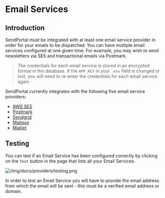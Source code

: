# Email Services

## Introduction
SendPortal must be integrated with at least one email service provider in order for your emails to be dispatched. You can have multiple email services configured at one given time. For example, you may wish to send newsletters via SES and transactional emails via Postmark.

> The credentials for each email service is stored in an encrypted format in the database. If the `APP_KEY` in your `.env` field is changed or lost, you will need to re-enter the credentials for each email service again.

SendPortal currently integrates with the following five email service providers:

- [AWS SES](/docs/email-services/aws)
- [Postmark](/docs/email-services/postmark)
- [Sendgrid](/docs/email-services/sendgrid)
- [Mailgun](/docs/email-services/mailgun)
- [Mailjet](/docs/email-services/mailjet)

## Testing

You can test if an Email Service has been configured correctly by clicking on the `Test` button in the page that lists all your Email Services.  

![/img/docs/providers/testing.png](/img/docs/providers/testing.png)

In order to test an Email Service you will have to provide the email address from which the email will be sent - this must be a verified email address or domain.
